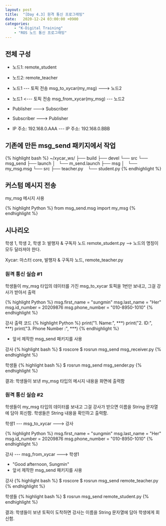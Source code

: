 ```yaml
---
layout: post
title:  "[Day 4.3] 원격 통신 프로그래밍"
date:   2020-12-24 03:00:00 +0900
categories:
    - "K-Digital Training"
    - "ROS 노드 통신 프로그래밍"
---
```


## 전체 구성

- 노드1: remote_student
- 노드2: remote_teacher


- 노드1 --- 토픽 전송 msg_to_xycar(my_msg) ---> 노드2
- 노드1 <--- 토픽 전송 msg_from_xycar(my_msg) --- 노드2
- Publisher ---> Subscriber
- Subscriber ---> Publisher


- IP 주소: 192.168.0.AAA --- IP 주소: 192.168.0.BBB


## 기존에 만든 msg_send 패키지에서 작업

{% highlight bash %}
~/xycar_ws/
├── build
├── devel
└── src
    └── msg_send
        ├── launch
        │   └── m_send.launch
        ├── msg
        │   └── my_msg.msg
        └── src
            ├── teacher.py
            └── student.py
{% endhighlight %}


## 커스텀 메시지 전송

my_msg 메시지 사용

{% highlight Python %}
from msg_send.msg import my_msg
{% endhighlight %}


## 시나리오

학생 1, 학생 2, 학생 3: 발행자 & 구독자 노드 remote_student.py --> 노드의 명칭이 모두 달라져야 한다.

Xycar: 마스터 core, 발행자 & 구독자 노드, remote_teacher.py


### 원격 통신 실습 #1

학생들이 my_msg 타입의 데이터를 가진 msg_to_xycar 토픽을 1번만 보내고, 그걸 강사가 받아서 출력

{% highlight Python %}
msg.first_name = "sungmin"
msg.last_name = "Her"
msg.id_number = 20209876
msg.phone_number = "010-8950-1010"
{% endhighlight %}

강사 출력 코드
{% highlight Python %}
print("1. Name:", ***)
print("2. ID:", ***)
print("3. Phone Number :", ***)
{% endhighlight %}

- 앞서 제작한 msg_send 패키지를 사용

강사
{% highlight bash %}
$ roscore
$ rosrun msg_send msg_receiver.py
{% endhighlight %}

학생들
{% highlight bash %}
$ rosrun msg_send msg_sender.py
{% endhighlight %}

결과: 학생들이 보낸 my_msg 타입의 메시지 내용을 화면에 출력함


### 원격 통신 실습 #2

학생들이 my_msg 타입의 데이터를 보내고 그걸 강사가 받으면 이름을 String 문자열에 담아 회신함. 학생들은 String 내용을 확인하고 출력함.

학생1 --- msg_to_xycar ---> 강사

{% highlight Python %}
msg.first_name = "sungmin"
msg.last_name = "Her"
msg.id_number = 20209876
msg.phone_number = "010-8950-1010"
{% endhighlight %}

강사 --- msg_from_xycar ---> 학생1

- "Good afternoon, Sungmin"
- 앞서 제작한 msg_send 패키지를 사용

강사
{% highlight bash %}
$ roscore
$ rosrun msg_send remote_teacher.py
{% endhighlight %}

학생들
{% highlight bash %}
$ rosrun msg_send remote_student.py
{% endhighlight %}

결과: 학생들이 보낸 토픽이 도착하면 강사는 이름을 String 문자열에 담아 학생에게 회신함.

